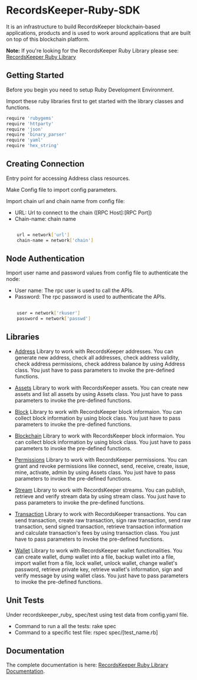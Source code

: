 RecordsKeeper-Ruby-SDK
 =========================

It is an infrastructure to build RecordsKeeper blockchain-based applications, products and is used to work around applications that are built on top of this blockchain platform.

**Note:** If you're looking for the RecordsKeeper Ruby Library please see: [RecordsKeeper Ruby Library](https://github.com/RecordsKeeper/recordskeeper-ruby-sdk)


## Getting Started

Before you begin you need to setup Ruby Development Environment.  


Import these ruby libraries first to get started with the library classes and functions.


```bash
require 'rubygems'
require 'httparty'
require 'json'
require 'binary_parser'
require 'yaml'
require 'hex_string'
```


Creating Connection
-------------------

Entry point for accessing Address class resources.

Make Config file to import config parameters.
   
Import chain url and chain name from config file:

* URL: Url to connect to the chain ([RPC Host]:[RPC Port])
* Chain-name: chain name

```bash

    url = network['url']
    chain-name = network['chain']

``` 

Node Authentication
-------------------

Import user name and password values from config file to authenticate the node:

* User name: The rpc user is used to call the APIs.
* Password: The rpc password is used to authenticate the APIs.

```bash
    
    user = network['rkuser']
    password = network['passwd']

``` 

## Libraries

- [Address](https://github.com/RecordsKeeper/recordskeeper-ruby-sdk/blob/master/lib/RecordsKeeperRubyLib/address.rb) Library to work with RecordsKeeper addresses. You can generate new address, check all addresses, check address validity, check address permissions, check address balance by using Address class. You just have to pass parameters to invoke the pre-defined functions.

- [Assets](https://github.com/RecordsKeeper/recordskeeper-ruby-sdk/blob/master/lib/RecordsKeeperRubyLib/assets.rb) Library to work with RecordsKeeper assets. You can create new assets and list all assets by using Assets class. You just have to pass parameters to invoke the pre-defined functions.

- [Block](https://github.com/RecordsKeeper/recordskeeper-ruby-sdk/blob/master/lib/RecordsKeeperRubyLib/block.rb) Library to work with RecordsKeeper block informaion. You can collect block information by using block class. You just have to pass parameters to invoke the pre-defined functions.

- [Blockchain](https://github.com/RecordsKeeper/recordskeeper-ruby-sdk/blob/master/lib/RecordsKeeperRubyLib/blockchain.rb) Library to work with RecordsKeeper block informaion. You can collect block information by using block class. You just have to pass parameters to invoke the pre-defined functions.

- [Permissions](https://github.com/RecordsKeeper/recordskeeper-ruby-sdk/blob/master/lib/RecordsKeeperRubyLib/permissions.rb) Library to work with RecordsKeeper permissions. You can grant and revoke permissions like connect, send, receive, create, issue, mine, activate, admin by using Assets class. You just have to pass parameters to invoke the pre-defined functions.

- [Stream](https://github.com/RecordsKeeper/recordskeeper-ruby-sdk/blob/master/lib/RecordsKeeperRubyLib/stream.rb) Library to work with RecordsKeeper streams. You can publish, retrieve and verify stream data by using stream class. You just have to pass parameters to invoke the pre-defined functions.

- [Transaction](https://github.com/RecordsKeeper/recordskeeper-ruby-sdk/blob/master/lib/RecordsKeeperRubyLib/transaction.rb) Library to work with RecordsKeeper transactions. You can send transaction, create raw transaction, sign raw transaction, send raw transaction, send signed transaction, retrieve transaction information and calculate transaction's fees by using transaction class. You just have to pass parameters to invoke the pre-defined functions.

- [Wallet](https://github.com/RecordsKeeper/recordskeeper-ruby-sdk/blob/master/lib/RecordsKeeperRubyLib/wallet.rb) Library to work with RecordsKeeper wallet functionalities. You can create wallet, dump wallet into a file, backup wallet into a file, import wallet from a file, lock wallet, unlock wallet, change wallet's password, retrieve private key, retrieve wallet's information, sign and verify message by using wallet class. You just have to pass parameters to invoke the pre-defined functions.


## Unit Tests

Under recordskeeper_ruby_ spec/test using test data from config.yaml file.
- Command to run a all the tests: 
rake spec 
- Command to a specific test file:
rspec spec/[test_name.rb]


## Documentation

The complete documentation is here: [RecordsKeeper Ruby Library Documentation](https://github.com/RecordsKeeper/recordskeeper-ruby-sdk/tree/master/docs).

